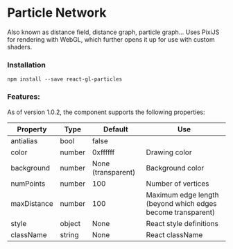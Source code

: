 # Particle Network

Also known as distance field, distance graph, particle graph...
Uses PixiJS for rendering with WebGL, which further opens it up for use with custom shaders.



### Installation

```
npm install --save react-gl-particles
```

### Features:

As of version 1.0.2, the component supports the following properties:

| Property     | Type   | Default            | Use                                                         |
| ------------ | ------ | ------------------ | ----------------------------------------------------------- |
| antialias    | bool   | false              |                                                             |
| color        | number | 0xffffff           | Drawing color                                               |
| background   | number | None (transparent) | Background color                                            |
| numPoints    | number | 100                | Number of vertices                                          |
| maxDistance  | number | 100                | Maximum edge length (beyond which edges become transparent) |
| style        | object | None               | React style definitions                                     |
| className    | string | None               | React className                                             |

